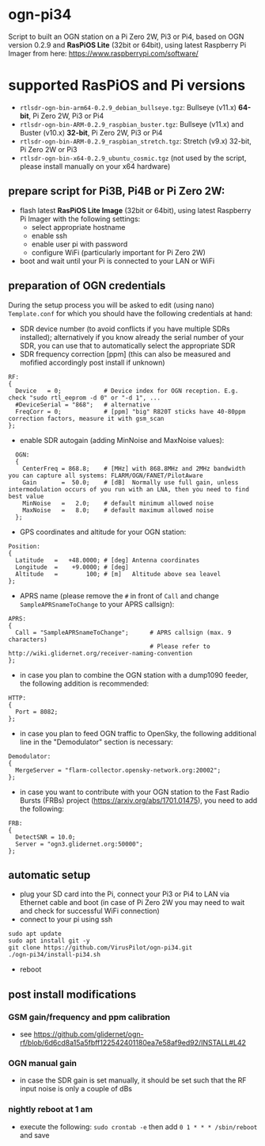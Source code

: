 # ogn-pi34
Script to built an OGN station on a Pi Zero 2W, Pi3 or Pi4, based on OGN version 0.2.9 and **RasPiOS Lite** (32bit or 64bit), using latest Raspberry Pi Imager from here: https://www.raspberrypi.com/software/

# supported RasPiOS and Pi versions
- `rtlsdr-ogn-bin-arm64-0.2.9_debian_bullseye.tgz`: Bullseye (v11.x) **64-bit**, Pi Zero 2W, Pi3 or Pi4
- `rtlsdr-ogn-bin-ARM-0.2.9_raspbian_buster.tgz`: Bullseye (v11.x) and Buster (v10.x) **32-bit**, Pi Zero 2W, Pi3 or Pi4
- `rtlsdr-ogn-bin-ARM-0.2.9_raspbian_stretch.tgz`: Stretch (v9.x) 32-bit, Pi Zero 2W or Pi3
- `rtlsdr-ogn-bin-x64-0.2.9_ubuntu_cosmic.tgz` (not used by the script, please install manually on your x64 hardware)

## prepare script for Pi3B, Pi4B or Pi Zero 2W:
- flash latest **RasPiOS Lite Image** (32bit or 64bit), using latest Raspberry Pi Imager with the following settings:
  - select appropriate hostname
  - enable ssh
  - enable user pi with password
  - configure WiFi (particularly important for Pi Zero 2W)
- boot and wait until your Pi is connected to your LAN or WiFi

## preparation of OGN credentials
During the setup process you will be asked to edit (using nano) `Template.conf` for which you should have the following credentials at hand:
- SDR device number (to avoid conflicts if you have multiple SDRs installed); alternatively if you know already the serial number of your SDR, you can use that to automatically select the appropriate SDR
- SDR frequency correction [ppm] (this can also be measured and mofified accordingly post install if unknown)
```
RF:
{
  Device   = 0;            # Device index for OGN reception. E.g. check "sudo rtl_eeprom -d 0" or "-d 1", ...
  #DeviceSerial = "868";   # alternative
  FreqCorr = 0;            # [ppm] "big" R820T sticks have 40-80ppm correction factors, measure it with gsm_scan
};
```
- enable SDR autogain (adding MinNoise and MaxNoise values):
```
  OGN:
  {
    CenterFreq = 868.8;    # [MHz] with 868.8MHz and 2MHz bandwidth you can capture all systems: FLARM/OGN/FANET/PilotAware
    Gain       =  50.0;    # [dB]  Normally use full gain, unless intermodulation occurs of you run with an LNA, then you need to find best value
    MinNoise   =   2.0;    # default minimum allowed noise
    MaxNoise   =   8.0;    # default maximum allowed noise
  };
```
- GPS coordinates and altitude for your OGN station:
```
Position:
{ 
  Latitude   =   +48.0000; # [deg] Antenna coordinates
  Longitude  =    +9.0000; # [deg]
  Altitude   =        100; # [m]   Altitude above sea leavel
};
```
- APRS name (please remove the `#` in front of `Call` and change `SampleAPRSnameToChange` to your APRS callsign):
```
APRS:
{
  Call = "SampleAPRSnameToChange";      # APRS callsign (max. 9 characters)
                                        # Please refer to http://wiki.glidernet.org/receiver-naming-convention
};
```
- in case you plan to combine the OGN station with a dump1090 feeder, the following addition is recommended:
```
HTTP:
{
  Port = 8082;
};
```
- in case you plan to feed OGN traffic to OpenSky, the following additional line in the "Demodulator" section is necessary:
```
Demodulator:
{ 
  MergeServer = "flarm-collector.opensky-network.org:20002";
};
```
- in case you want to contribute with your OGN station to the Fast Radio Bursts (FRBs) project (https://arxiv.org/abs/1701.01475), you need to add the following:
```
FRB:
{
  DetectSNR = 10.0;
  Server = "ogn3.glidernet.org:50000";
};
```

## automatic setup
- plug your SD card into the Pi, connect your Pi3 or Pi4 to LAN via Ethernet cable and boot (in case of Pi Zero 2W you may need to wait and check for successful WiFi connection)
- connect to your pi using ssh
```
sudo apt update
sudo apt install git -y
git clone https://github.com/VirusPilot/ogn-pi34.git
./ogn-pi34/install-pi34.sh
```
- reboot
## post install modifications
### GSM gain/frequency and ppm calibration
- see https://github.com/glidernet/ogn-rf/blob/6d6cd8a15a5fbff122542401180ea7e58af9ed92/INSTALL#L42
### OGN manual gain
- in case the SDR gain is set manually, it should be set such that the RF input noise is only a couple of dBs
### nightly reboot at 1 am
- execute the following: `sudo crontab -e` then add `0 1 * * * /sbin/reboot` and save 
